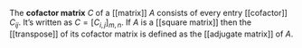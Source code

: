 
The **cofactor matrix** $C$ of a [[matrix]] $A$ consists of every entry [[cofactor]] $C_{ij}$. It’s written as $C=[C_{i, j}]_{m, n}$. If $A$ is a [[square matrix]] then the [[transpose]] of its cofactor matrix is defined as the [[adjugate matrix]] of $A$.